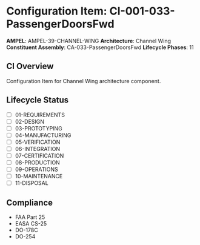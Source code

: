 # Configuration Item: CI-001-033-PassengerDoorsFwd

**AMPEL**: AMPEL-39-CHANNEL-WING
**Architecture**: Channel Wing
**Constituent Assembly**: CA-033-PassengerDoorsFwd
**Lifecycle Phases**: 11

## CI Overview
Configuration Item for Channel Wing architecture component.

## Lifecycle Status
- [ ] 01-REQUIREMENTS
- [ ] 02-DESIGN
- [ ] 03-PROTOTYPING
- [ ] 04-MANUFACTURING
- [ ] 05-VERIFICATION
- [ ] 06-INTEGRATION
- [ ] 07-CERTIFICATION
- [ ] 08-PRODUCTION
- [ ] 09-OPERATIONS
- [ ] 10-MAINTENANCE
- [ ] 11-DISPOSAL

## Compliance
- FAA Part 25
- EASA CS-25
- DO-178C
- DO-254

